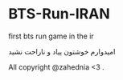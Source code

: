 # BTS-Run-IRAN
first bts run game in the ir

امیدوارم خوشتون ییاد و ناراحت نشید



All copyright @zahednia <3 .
